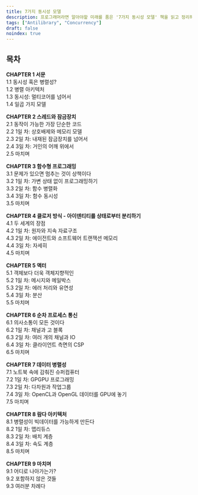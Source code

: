 ```yaml
---
title: 7가지 동시성 모델
description: 프로그래머라면 알아야할 미래를 품은 '7가지 동시성 모델' 책을 읽고 정리하는 공간입니다.
tags: ["Antilibrary", "Concurrency"]
draft: false
noindex: true
---
```


## 목차

**CHAPTER 1 서문**  
1.1 동시성 혹은 병렬성?  
1.2 병렬 아키텍처  
1.3 동시성: 멀티코어를 넘어서  
1.4 일곱 가지 모델  
  
**CHAPTER 2 스레드와 잠금장치**  
2.1 동작이 가능한 가장 단순한 코드  
2.2 1일 차: 상호배제와 메모리 모델  
2.3 2일 차: 내재된 잠금장치를 넘어서  
2.4 3일 차: 거인의 어깨 위에서  
2.5 마치며  
  
**CHAPTER 3 함수형 프로그래밍**  
3.1 문제가 있으면 멈추는 것이 상책이다  
3.2 1일 차: 가변 상태 없이 프로그래밍하기  
3.3 2일 차: 함수 병렬화  
3.4 3일 차: 함수 동시성  
3.5 마치며  
  
**CHAPTER 4 클로저 방식 - 아이덴티티를 상태로부터 분리하기**  
4.1 두 세계의 장점  
4.2 1일 차: 원자와 지속 자료구조  
4.3 2일 차: 에이전트와 소프트웨어 트랜잭션 메모리  
4.4 3일 차: 자세히  
4.5 마치며  
  
**CHAPTER 5 액터**  
5.1 객체보다 더욱 객체지향적인  
5.2 1일 차: 메시지와 메일박스  
5.3 2일 차: 에러 처리와 유연성  
5.4 3일 차: 분산  
5.5 마치며  
  
**CHAPTER 6 순차 프로세스 통신**  
6.1 의사소통이 모든 것이다  
6.2 1일 차: 채널과 고 블록  
6.3 2일 차: 여러 개의 채널과 IO  
6.4 3일 차: 클라이언트 측면의 CSP  
6.5 마치며  
  
**CHAPTER 7 데이터 병렬성**  
7.1 노트북 속에 감춰진 슈퍼컴퓨터  
7.2 1일 차: GPGPU 프로그래밍  
7.3 2일 차: 다차원과 작업그룹  
7.4 3일 차: OpenCL과 OpenGL 데이터를 GPU에 놓기  
7.5 마치며  
  
**CHAPTER 8 람다 아키텍처**  
8.1 병렬성이 빅데이터를 가능하게 만든다  
8.2 1일 차: 맵리듀스  
8.3 2일 차: 배치 계층  
8.4 3일 차: 속도 계층  
8.5 마치며  
  
**CHAPTER 9 마치며**  
9.1 어디로 나아가는가?  
9.2 포함하지 않은 것들  
9.3 여러분 차례다